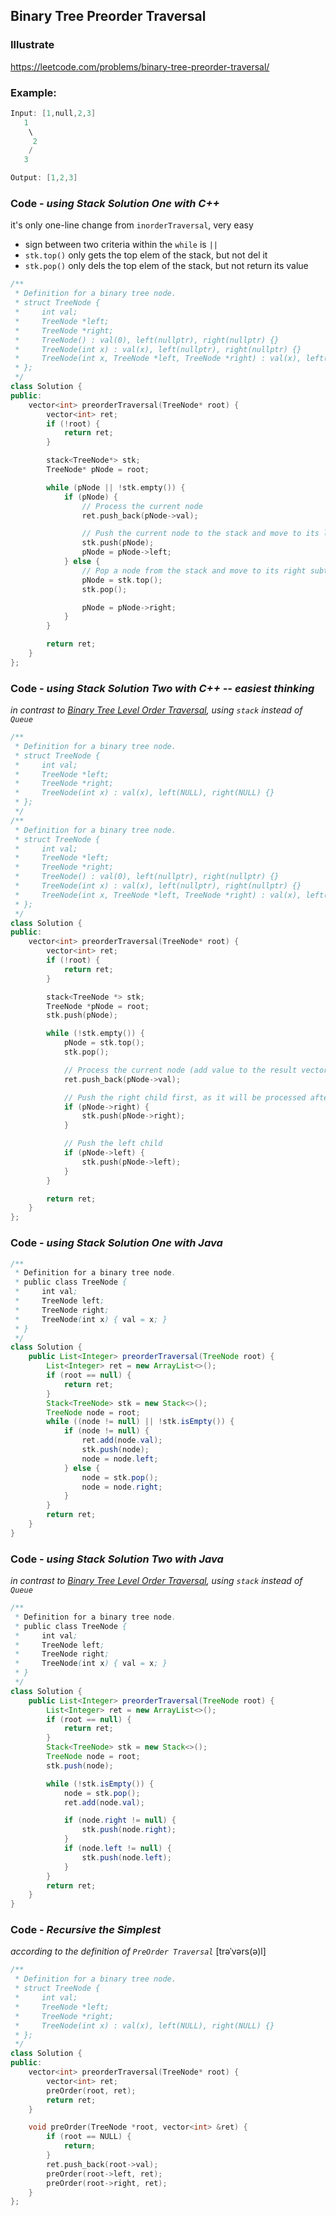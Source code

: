 ## Binary Tree Preorder Traversal
### Illustrate
<https://leetcode.com/problems/binary-tree-preorder-traversal/>

### Example:
```c
Input: [1,null,2,3]
   1
    \
     2
    /
   3

Output: [1,2,3]
```

### Code - _using Stack Solution One with C++_

it's only one-line change from `inorderTraversal`, very easy

- sign between two criteria within the `while` is `||`
- `stk.top()` only gets the top elem of the stack, but not del it
- `stk.pop()` only dels the top elem of the stack, but not return its value

```c++
/**
 * Definition for a binary tree node.
 * struct TreeNode {
 *     int val;
 *     TreeNode *left;
 *     TreeNode *right;
 *     TreeNode() : val(0), left(nullptr), right(nullptr) {}
 *     TreeNode(int x) : val(x), left(nullptr), right(nullptr) {}
 *     TreeNode(int x, TreeNode *left, TreeNode *right) : val(x), left(left), right(right) {}
 * };
 */
class Solution {
public:
    vector<int> preorderTraversal(TreeNode* root) {
        vector<int> ret;
        if (!root) {
            return ret;
        }

        stack<TreeNode*> stk;
        TreeNode* pNode = root;

        while (pNode || !stk.empty()) {
            if (pNode) {
                // Process the current node
                ret.push_back(pNode->val);

                // Push the current node to the stack and move to its left subtree
                stk.push(pNode);
                pNode = pNode->left;
            } else {
                // Pop a node from the stack and move to its right subtree
                pNode = stk.top();
                stk.pop();

                pNode = pNode->right;
            }
        }

        return ret;
    }
};

```

### Code - _using Stack Solution Two with C++ -- easiest thinking_

_in contrast to [Binary Tree Level Order Traversal](https://leetcode.com/problems/binary-tree-level-order-traversal/), using `stack` instead of `Queue`_

```c++
/**
 * Definition for a binary tree node.
 * struct TreeNode {
 *     int val;
 *     TreeNode *left;
 *     TreeNode *right;
 *     TreeNode(int x) : val(x), left(NULL), right(NULL) {}
 * };
 */
/**
 * Definition for a binary tree node.
 * struct TreeNode {
 *     int val;
 *     TreeNode *left;
 *     TreeNode *right;
 *     TreeNode() : val(0), left(nullptr), right(nullptr) {}
 *     TreeNode(int x) : val(x), left(nullptr), right(nullptr) {}
 *     TreeNode(int x, TreeNode *left, TreeNode *right) : val(x), left(left), right(right) {}
 * };
 */
class Solution {
public:
    vector<int> preorderTraversal(TreeNode* root) {
        vector<int> ret;
        if (!root) {
            return ret;
        }

        stack<TreeNode *> stk;
        TreeNode *pNode = root;
        stk.push(pNode);

        while (!stk.empty()) {
            pNode = stk.top();
            stk.pop();

            // Process the current node (add value to the result vector)
            ret.push_back(pNode->val);

            // Push the right child first, as it will be processed after left child
            if (pNode->right) {
                stk.push(pNode->right);
            }

            // Push the left child
            if (pNode->left) {
                stk.push(pNode->left);
            }
        }

        return ret;
    }
};
```

### Code - _using Stack Solution One with Java_

```java
/**
 * Definition for a binary tree node.
 * public class TreeNode {
 *     int val;
 *     TreeNode left;
 *     TreeNode right;
 *     TreeNode(int x) { val = x; }
 * }
 */
class Solution {
    public List<Integer> preorderTraversal(TreeNode root) {
        List<Integer> ret = new ArrayList<>();
        if (root == null) {
            return ret;
        }
        Stack<TreeNode> stk = new Stack<>();
        TreeNode node = root;
        while ((node != null) || !stk.isEmpty()) {
            if (node != null) {
                ret.add(node.val);
                stk.push(node);
                node = node.left;
            } else {
                node = stk.pop();
                node = node.right;
            }
        }
        return ret;
    }
}
```

### Code - _using Stack Solution Two with Java_

_in contrast to [Binary Tree Level Order Traversal](https://leetcode.com/problems/binary-tree-level-order-traversal/), using `stack` instead of `Queue`_

```java
/**
 * Definition for a binary tree node.
 * public class TreeNode {
 *     int val;
 *     TreeNode left;
 *     TreeNode right;
 *     TreeNode(int x) { val = x; }
 * }
 */
class Solution {
    public List<Integer> preorderTraversal(TreeNode root) {
        List<Integer> ret = new ArrayList<>();
        if (root == null) {
            return ret;
        }
        Stack<TreeNode> stk = new Stack<>();
        TreeNode node = root;
        stk.push(node);

        while (!stk.isEmpty()) {
            node = stk.pop();
            ret.add(node.val);

            if (node.right != null) {
                stk.push(node.right);
            }
            if (node.left != null) {
                stk.push(node.left);
            }
        }
        return ret;
    }
}
```

### Code - _Recursive the Simplest_
_according to the definition of `PreOrder Traversal`_ [trəˈvərs(ə)l]

```c++
/**
 * Definition for a binary tree node.
 * struct TreeNode {
 *     int val;
 *     TreeNode *left;
 *     TreeNode *right;
 *     TreeNode(int x) : val(x), left(NULL), right(NULL) {}
 * };
 */
class Solution {
public:
    vector<int> preorderTraversal(TreeNode* root) {
        vector<int> ret;
        preOrder(root, ret);
        return ret;
    }

    void preOrder(TreeNode *root, vector<int> &ret) {
        if (root == NULL) {
            return;
        }
        ret.push_back(root->val);
        preOrder(root->left, ret);
        preOrder(root->right, ret);
    }
};
```

